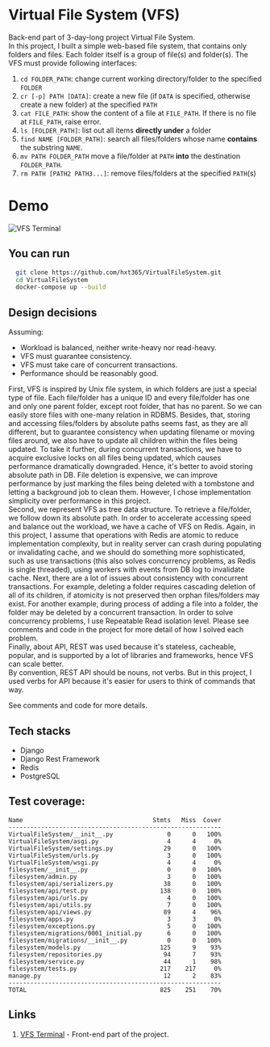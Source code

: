 # Virtual File System (VFS)

Back-end part of 3-day-long project Virtual File System.  
In this project, I built a simple web-based file system, that contains only folders and files. Each folder itself is a
group of file(s) and folder(s). The VFS must provide following interfaces:

1. `cd FOLDER_PATH`: change current working directory/folder to the specified `FOLDER`
2. `cr [-p] PATH [DATA]`: create a new file (if `DATA` is specified, otherwise create a new folder) at the
   specified `PATH`
3. `cat FILE_PATH`: show the content of a file at `FILE_PATH`. If there is no file at `FILE_PATH`, raise error.
4. `ls [FOLDER_PATH]`: list out all items **directly under** a folder
5. `find NAME [FOLDER_PATH]`: search all files/folders whose name **contains** the substring `NAME`.
7. `mv PATH FOLDER_PATH` move a file/folder at `PATH` **into** the destination `FOLDER_PATH`.
8. `rm PATH [PATH2 PATH3...]`: remove files/folders at the specified `PATH`(s)

# Demo

![VFS Terminal](https://user-images.githubusercontent.com/16115992/105859089-2cec9980-5ffd-11eb-8d5d-5a1975bbe72d.png)

## You can run

```bash
  git clone https://github.com/hxt365/VirtualFileSystem.git
  cd VirtualFileSystem
  docker-compose up --build
```

## Design decisions

Assuming:

- Workload is balanced, neither write-heavy nor read-heavy.
- VFS must guarantee consistency.
- VFS must take care of concurrent transactions.
- Performance should be reasonably good.

First, VFS is inspired by Unix file system, in which folders are just a special type of file. Each file/folder has a
unique ID and every file/folder has one and only one parent folder, except root folder, that has no parent. So we can
easily store files with one-many relation in RDBMS. Besides, that, storing and accessing files/folders by absolute paths
seems fast, as they are all different, but to guarantee consistency when updating filename or moving files around, we
also have to update all children within the files being updated. To take it further, during concurrent transactions, we
have to acquire exclusive locks on all files being updated, which causes performance dramatically downgraded. Hence,
it's better to avoid storing absolute path in DB. File deletion is expensive, we can improve performance by just marking
the files being deleted with a tombstone and letting a background job to clean them. However, I chose implementation
simplicity over performance in this project.   
Second, we represent VFS as tree data structure. To retrieve a file/folder,
we follow down its absolute path. In order to accelerate accessing speed and balance out the workload, we have a cache
of VFS on Redis. Again, in this project, I assume that operations with Redis are atomic to reduce implementation
complexity, but in reality server can crash during populating or invalidating cache, and we should do something more
sophisticated, such as use transactions (this also solves concurrency problems, as Redis is single threaded),
using workers with events from DB log to invalidate cache. 
Next, there are a lot of issues about consistency with concurrent transactions. For example, deleting a folder requires
cascading deletion of all of its children, if atomicity is not preserved then orphan files/folders may exist. For
another example, during process of adding a file into a folder, the folder may be deleted by a concurrent transaction.
In order to solve concurrency problems, I use Repeatable Read isolation level. Please see comments and code in the
project for more detail of how I solved each problem.  
Finally, about API, REST was used because it's stateless, cacheable, popular, and is supported by a lot of libraries and
frameworks, hence VFS can scale better.  
By convention, REST API should be nouns, not verbs. But in this project, I used verbs for API because it's easier for
users to think of commands that way.

See comments and code for more details.

## Tech stacks

- Django
- Django Rest Framework
- Redis
- PostgreSQL

## Test coverage:

```
Name                                    Stmts   Miss  Cover
-----------------------------------------------------------
VirtualFileSystem/__init__.py               0      0   100%
VirtualFileSystem/asgi.py                   4      4     0%
VirtualFileSystem/settings.py              29      0   100%
VirtualFileSystem/urls.py                   3      0   100%
VirtualFileSystem/wsgi.py                   4      4     0%
filesystem/__init__.py                      0      0   100%
filesystem/admin.py                         3      0   100%
filesystem/api/serializers.py              38      0   100%
filesystem/api/test.py                    138      0   100%
filesystem/api/urls.py                      4      0   100%
filesystem/api/utils.py                     7      0   100%
filesystem/api/views.py                    89      4    96%
filesystem/apps.py                          3      3     0%
filesystem/exceptions.py                    5      0   100%
filesystem/migrations/0001_initial.py       6      0   100%
filesystem/migrations/__init__.py           0      0   100%
filesystem/models.py                      125      9    93%
filesystem/repositories.py                 94      7    93%
filesystem/service.py                      44      1    98%
filesystem/tests.py                       217    217     0%
manage.py                                  12      2    83%
-----------------------------------------------------------
TOTAL                                     825    251    70%
```

## Links

1. [VFS Terminal](https://github.com/hxt365/terminal) - Front-end part of the project.
